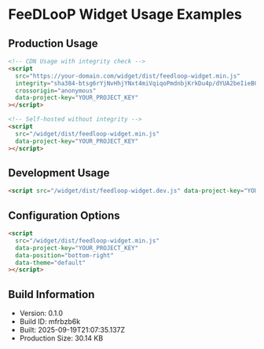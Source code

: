 # FeeDLooP Widget Usage Examples

## Production Usage
```html
<!-- CDN Usage with integrity check -->
<script
  src="https://your-domain.com/widget/dist/feedloop-widget.min.js"
  integrity="sha384-btsg6rYjNvHhjYNxt4miVqiqoPmdnbjKrkDu4p/dYUA2beIieB0NOsvwLGTu/aKZ"
  crossorigin="anonymous"
  data-project-key="YOUR_PROJECT_KEY"
></script>

<!-- Self-hosted without integrity -->
<script
  src="/widget/dist/feedloop-widget.min.js"
  data-project-key="YOUR_PROJECT_KEY"
></script>
```

## Development Usage
```html
<script src="/widget/dist/feedloop-widget.dev.js" data-project-key="YOUR_PROJECT_KEY"></script>
```

## Configuration Options
```html
<script
  src="/widget/dist/feedloop-widget.min.js"
  data-project-key="YOUR_PROJECT_KEY"
  data-position="bottom-right"
  data-theme="default"
></script>
```

## Build Information
- Version: 0.1.0
- Build ID: mfrbzb6k
- Built: 2025-09-19T21:07:35.137Z
- Production Size: 30.14 KB